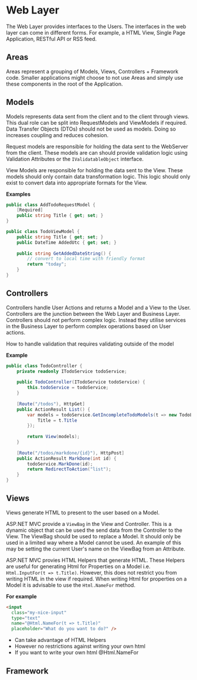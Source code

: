 # Web Layer
The Web Layer provides interfaces to the Users. The interfaces in the web layer can come in different forms. For example, a HTML View, Single Page Application, RESTful API or RSS feed.

## Areas
Areas represent a grouping of Models, Views, Controllers + Framework code. Smaller applications might choose to not use Areas and simply use these components in the root of the Application.

## Models
Models represents data sent from the client and to the client through views. This dual role can be split into RequestModels and ViewModels if required. Data Transfer Objects (DTOs) should not be used as models. Doing so increases coupling and reduces cohesion.

Request models are responsible for holding the data sent to the WebServer from the client. These models are can should provide validation logic using Validation Attributes or the `IValidatableObject` interface.

View Models are responsible for holding the data sent to the View. These models should only contain data transformation logic. This logic should only exist to convert data into appropriate formats for the View.

**Examples**
``` c#
public class AddTodoRequestModel {
    [Required]
    public string Title { get; set; }
}

public class TodoViewModel {
    public string Title { get; set; }
    public DateTime AddedUtc { get; set; }
    
    public string GetAddedDateString() {
        // convert to local time with friendly format
        return "today";
    }
}
```

## Controllers
Controllers handle User Actions and returns a Model and a View to the User. Controllers are the junction between the Web Layer and Business Layer. Controllers should not perform complex logic. Instead they utilise services in the Business Layer to perform complex operations based on User actions.


How to handle validation that requires validating outside of the model

**Example**
```c#
public class TodoController {
    private readonly ITodoService todoService;
    
    public TodoController(ITodoService todoService) {
        this.todoService = todoService;
    }
    
    [Route("/todos"), HttpGet]
    public ActionResult List() {
        var models = todoService.GetIncompleteTodoModels(t => new TodoListItemModel {
            Title = t.Title
        });
        
        return View(models);
    }
    
    [Route("/todos/markdone/{id}"), HttpPost]
    public ActionResult MarkDone(int id) {
        todoService.MarkDone(id);
        return RedirectToAction("list");
    }
}
```

## Views
Views generate HTML to present to the user based on a Model.

ASP.NET MVC provide a `ViewBag` in the View and Controller. This is a dynamic object that can be used the send data from the Controller to the View. The ViewBag should be used to replace a Model. It should only be used in a limited way where a Model cannot be used. An example of this may be setting the current User's name on the ViewBag from an Attribute.

ASP.NET MVC provies HTML Helpers that generate HTML. These Helpers are useful for generating Html for Properties on a Model i.e. `Html.InputFor(t => t.Title)`. However, this does not restrict you from writing HTML in the view if required. When writing Html for properties on a Model it is advisable to use the `Html.NameFor` method.

**For example**
```Html
<input 
  class="my-nice-input" 
  type="text" 
  name="@Html.NameFor(t => t.Title)" 
  placeholder="What do you want to do?" />
```

* Can take advantage of HTML Helpers
* However no restrictions against writing your own html
* If you want to write your own html @Html.NameFor

## Framework
